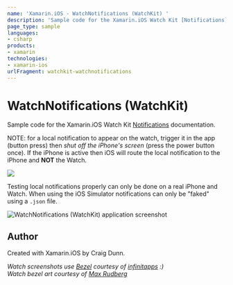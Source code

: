 ```yaml
---
name: 'Xamarin.iOS - WatchNotifications (WatchKit) '
description: 'Sample code for the Xamarin.iOS Watch Kit [Notifications] documentation. NOTE: for a local notification to appear on the watch, trigger it in the...'
page_type: sample
languages:
- csharp
products:
- xamarin
technologies:
- xamarin-ios
urlFragment: watchkit-watchnotifications
---
```

# WatchNotifications (WatchKit) 

Sample code for the Xamarin.iOS Watch Kit [Notifications] documentation.

NOTE: for a local notification to appear on the watch, trigger it in the app (button press) then *shut off the iPhone's screen* (press the power button once). If the iPhone is active then iOS will route the local notification to the iPhone and **NOT** the Watch.

![](Screenshots/watch-notificationcontroller.png)

Testing local notifications properly can only be done on a real iPhone and Watch. When using the iOS Simulator notifications can only be "faked" using a `.json` file.

![WatchNotifications (WatchKit)  application screenshot](Screenshots/phone-alert.png "WatchNotifications (WatchKit)  application screenshot")

## Author

Created with Xamarin.iOS by Craig Dunn.

*Watch screenshots use [Bezel] courtesy of [infinitapps] :)*  
*Watch bezel art courtesy of [Max Rudberg]*

[Notifications]:http://developer.xamarin.com/guides/ios/watch/notifications
[Bezel]:http://infinitapps.com/bezel/
[infinitapps]:http://infinitapps.com/
[Max Rudberg]:http://blog.maxrudberg.com/post/110056879433/apple-watch-bezels-for-bezel